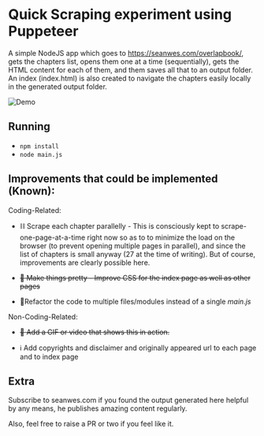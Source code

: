 # Quick Scraping experiment using Puppeteer

A simple NodeJS app which goes to https://seanwes.com/overlapbook/, gets the chapters list, opens them one at a time (sequentially), gets the HTML content for each of them, and them saves all that to an output folder.
An index (index.html) is also created to navigate the chapters easily locally in the generated output folder.

![Demo](demo/demo.gif)

## Running

- `npm install`
- `node main.js`

## Improvements that could be implemented (Known):

Coding-Related:

- ⛓️ Scrape each chapter parallelly - This is consciously kept to scrape-one-page-at-a-time right now so as to to minimize the load on the browser (to prevent opening multiple pages in parallel), and since the list of chapters is small anyway (27 at the time of writing). But of course, improvements are clearly possible here.

- ~~💅 Make things pretty - Improve CSS for the index page as well as other pages~~

- 🔨Refactor the code to multiple files/modules instead of a single _main.js_

Non-Coding-Related:

- ~~🎦 Add a GIF or video that shows this in action.~~

- ℹ️ Add copyrights and disclaimer and originally appeared url to each page and to index page

## Extra

Subscribe to seanwes.com if you found the output generated here helpful by any means, he publishes amazing content regularly.

Also, feel free to raise a PR or two if you feel like it.